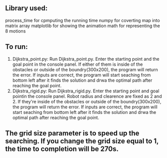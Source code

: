 
## Library used: 
process_time for cpmputing the running time 
numpy for coverting map into matrix array
matplotlib for showing the animation 
math for representing the 8 motions

## To run:
1. Dijkstra_point.py:
Run Dijkstra_point.py. 
Enter the starting point and the goal point in the console panel. 
If either of them is inside of the obstacles or outside of the boundry(300x200), the program will return the error. 
If inputs are correct, the program will start seaching from bottom left after it finds the solution and drwa the optimal path after reaching the goal point. 
2. Dijkstra_rigid.py:
Run Dijkstra_rigid.py. 
Enter the starting point and goal pointin the console panel. Robot radius and clearence are fixed as 2 and 2. 
If they're inside of the obstacles or outside of the boundry(300x200), the program will return the error. 
If inputs are correct, the program will start seaching from bottom left after it finds the solution and drwa the optimal path after reaching the goal point. 

## The grid size parameter is to speed up the searching. If you change the grid size equal to 1, the time to completion will be 270s. 


